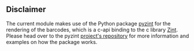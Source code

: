 ## Disclaimer

The current module makes use of the Python package [pyzint](https://pypi.org/project/pyzint/) for the rendering of the barcodes, which is a c-api binding to the c library [Zint](https://github.com/zint/zint). Please head over to the pyzint [project's repository](https://github.com/Pavkazzz/pyzint) for more information and examples on how the package works.
